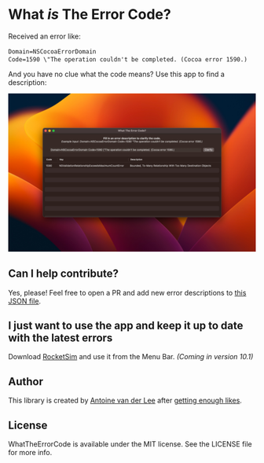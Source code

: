 # What *is* The Error Code?
Received an error like:

```
Domain=NSCocoaErrorDomain 
Code=1590 \"The operation couldn't be completed. (Cocoa error 1590.)
```

And you have no clue what the code means? Use this app to find a description:

![](Assets/app_example.jpg)

## Can I help contribute?
Yes, please! Feel free to open a PR and add new error descriptions to [this JSON file](Sources/WhatTheErrorCode/errors.json).

## I just want to use the app and keep it up to date with the latest errors
Download [RocketSim](https://www.rocketsim.app) and use it from the Menu Bar. *(Coming in version 10.1)*

## Author
This library is created by [Antoine van der Lee](https://www.twitter.com/twannl) after [getting enough likes](https://twitter.com/twannl/status/1636429057934909442).

## License

WhatTheErrorCode is available under the MIT license. See the LICENSE file for more info.